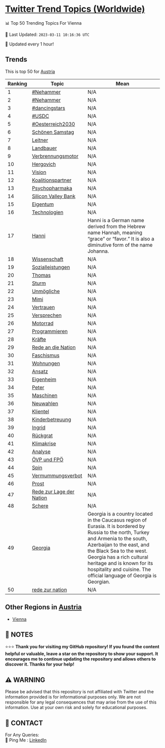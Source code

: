 [Twitter Trend Topics (Worldwide)](https://github.com/ErcinDedeoglu/Twitter-Trend-Topics)
==========


📊 Top 50 Trending Topics For Vienna

📆 Last Updated: `2023-03-11 10:16:36 UTC`

🔧 Updated every 1 hour!


## Trends

This is top 50 for [Austria](</Austria>)

| Ranking | Topic | Mean |
| ------- | ------------ | ------------ |
| 1 | [#Nehammer](http://twitter.com/search?q=%23Nehammer) | N/A |
| 2 | [#Nehammer](http://twitter.com/search?q=%23Nehammer) | N/A |
| 3 | [#dancingstars](http://twitter.com/search?q=%23dancingstars) | N/A |
| 4 | [#USDC](http://twitter.com/search?q=%23USDC) | N/A |
| 5 | [#Oesterreich2030](http://twitter.com/search?q=%23Oesterreich2030) | N/A |
| 6 | [Schönen Samstag](http://twitter.com/search?q=Sch%c3%b6nen+Samstag) | N/A |
| 7 | [Leitner](http://twitter.com/search?q=Leitner) | N/A |
| 8 | [Landbauer](http://twitter.com/search?q=Landbauer) | N/A |
| 9 | [Verbrennungsmotor](http://twitter.com/search?q=Verbrennungsmotor) | N/A |
| 10 | [Hergovich](http://twitter.com/search?q=Hergovich) | N/A |
| 11 | [Vision](http://twitter.com/search?q=Vision) | N/A |
| 12 | [Koalitionspartner](http://twitter.com/search?q=Koalitionspartner) | N/A |
| 13 | [Psychopharmaka](http://twitter.com/search?q=Psychopharmaka) | N/A |
| 14 | [Silicon Valley Bank](http://twitter.com/search?q=Silicon+Valley+Bank) | N/A |
| 15 | [Eigentum](http://twitter.com/search?q=Eigentum) | N/A |
| 16 | [Technologien](http://twitter.com/search?q=Technologien) | N/A |
| 17 | [Hanni](http://twitter.com/search?q=Hanni) | Hanni is a German name derived from the Hebrew name Hannah, meaning “grace” or “favor.” It is also a diminutive form of the name Johanna. |
| 18 | [Wissenschaft](http://twitter.com/search?q=Wissenschaft) | N/A |
| 19 | [Sozialleistungen](http://twitter.com/search?q=Sozialleistungen) | N/A |
| 20 | [Thomas](http://twitter.com/search?q=Thomas) | N/A |
| 21 | [Sturm](http://twitter.com/search?q=Sturm) | N/A |
| 22 | [Unmögliche](http://twitter.com/search?q=Unm%c3%b6gliche) | N/A |
| 23 | [Mimi](http://twitter.com/search?q=Mimi) | N/A |
| 24 | [Vertrauen](http://twitter.com/search?q=Vertrauen) | N/A |
| 25 | [Versprechen](http://twitter.com/search?q=Versprechen) | N/A |
| 26 | [Motorrad](http://twitter.com/search?q=Motorrad) | N/A |
| 27 | [Programmieren](http://twitter.com/search?q=Programmieren) | N/A |
| 28 | [Kräfte](http://twitter.com/search?q=Kr%c3%a4fte) | N/A |
| 29 | [Rede an die Nation](http://twitter.com/search?q=Rede+an+die+Nation) | N/A |
| 30 | [Faschismus](http://twitter.com/search?q=Faschismus) | N/A |
| 31 | [Wohnungen](http://twitter.com/search?q=Wohnungen) | N/A |
| 32 | [Ansatz](http://twitter.com/search?q=Ansatz) | N/A |
| 33 | [Eigenheim](http://twitter.com/search?q=Eigenheim) | N/A |
| 34 | [Peter](http://twitter.com/search?q=Peter) | N/A |
| 35 | [Maschinen](http://twitter.com/search?q=Maschinen) | N/A |
| 36 | [Neuwahlen](http://twitter.com/search?q=Neuwahlen) | N/A |
| 37 | [Klientel](http://twitter.com/search?q=Klientel) | N/A |
| 38 | [Kinderbetreuung](http://twitter.com/search?q=Kinderbetreuung) | N/A |
| 39 | [Ingrid](http://twitter.com/search?q=Ingrid) | N/A |
| 40 | [Rückgrat](http://twitter.com/search?q=R%c3%bcckgrat) | N/A |
| 41 | [Klimakrise](http://twitter.com/search?q=Klimakrise) | N/A |
| 42 | [Analyse](http://twitter.com/search?q=Analyse) | N/A |
| 43 | [ÖVP und FPÖ](http://twitter.com/search?q=%c3%96VP+und+FP%c3%96) | N/A |
| 44 | [Spin](http://twitter.com/search?q=Spin) | N/A |
| 45 | [Vermummungsverbot](http://twitter.com/search?q=Vermummungsverbot) | N/A |
| 46 | [Prost](http://twitter.com/search?q=Prost) | N/A |
| 47 | [Rede zur Lage der Nation](http://twitter.com/search?q=Rede+zur+Lage+der+Nation) | N/A |
| 48 | [Schere](http://twitter.com/search?q=Schere) | N/A |
| 49 | [Georgia](http://twitter.com/search?q=Georgia) | Georgia is a country located in the Caucasus region of Eurasia. It is bordered by Russia to the north, Turkey and Armenia to the south, Azerbaijan to the east, and the Black Sea to the west. Georgia has a rich cultural heritage and is known for its hospitality and cuisine. The official language of Georgia is Georgian. |
| 50 | [rede zur nation](http://twitter.com/search?q=rede+zur+nation) | N/A |



## Other Regions in [Austria](</Austria>)

* [Vienna](</Austria/Vienna.md>)



## 📝 NOTES

⭐⭐⭐ **Thank you for visiting my GitHub repository! If you found the content helpful or valuable, leave a star on the repository to show your support. It encourages me to continue updating the repository and allows others to discover it. Thanks for your help!**


## ⚠️ WARNING

Please be advised that this repository is not affiliated with Twitter and the information provided is for informational purposes only. We are not responsible for any legal consequences that may arise from the use of this information. Use at your own risk and solely for educational purposes.


## 📨 CONTACT

 For Any Queries:  
            🏓 Ping Me : [LinkedIn](https://www.linkedin.com/in/ercindedeoglu/)
